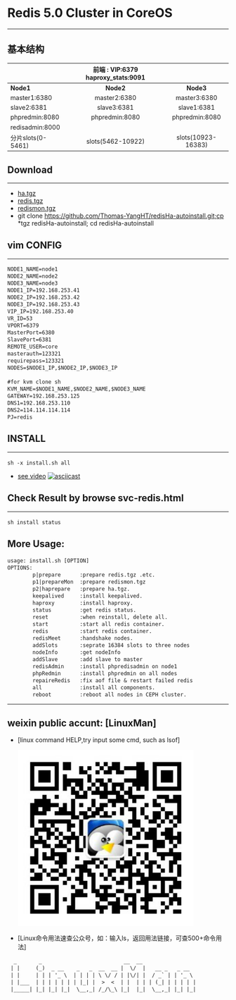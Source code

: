 
# Redis 5.0 Cluster in CoreOS
---
## 基本结构
   ||前端 : VIP:6379  haproxy_stats:9091||
   |------------|:--------------:|:--------------:|
   |**Node1**            |**Node2**               |**Node3**            |       
   |master1:6380 |master2:6380  |master3:6380  |   
   |slave2:6381   |slave3:6381     |slave1:6381   |               
   |phpredmin:8080    |phpredmin:8080    |phpredmin:8080 |
   |redisadmin:8000|||
  |分片slots(0-5461)| slots(5462-10922)| slots(10923-16383)|

## Download
---
*  [ha.tgz](https://pan.baidu.com/s/1Cj_BAiohKnZOi2MKCEX10g)
*  [redis.tgz](https://pan.baidu.com/s/1EEToojubfhGChvH8suILWg)
*  [redismon.tgz](https://pan.baidu.com/s/1GkxIaTGcnQlUuHtO6VeQmw)
*  git clone https://github.com/Thomas-YangHT/redisHa-autoinstall.git;cp *tgz redisHa-autoinstall; cd redisHa-autoinstall

## vim CONFIG
---
```
NODE1_NAME=node1
NODE2_NAME=node2
NODE3_NAME=node3
NODE1_IP=192.168.253.41
NODE2_IP=192.168.253.42
NODE3_IP=192.168.253.43
VIP_IP=192.168.253.40
VR_ID=53
VPORT=6379
MasterPort=6380
SlavePort=6381
REMOTE_USER=core
masterauth=123321
requirepass=123321 
NODES=$NODE1_IP,$NODE2_IP,$NODE3_IP

#for kvm clone sh
KVM_NAME=$NODE1_NAME,$NODE2_NAME,$NODE3_NAME
GATEWAY=192.168.253.125  
DNS1=192.168.253.110
DNS2=114.114.114.114
PJ=redis
```
## INSTALL
---
`sh -x install.sh all`
* [see video](https://asciinema.org/a/WAxXfKq68ADvp1b8vRNXEWAJY)
[![asciicast](https://asciinema.org/a/216290.svg)](https://asciinema.org/a/216290)

## Check Result by browse svc-redis.html
---
`sh install status`

## More Usage:
```
usage: install.sh [OPTION]
OPTIONS:
        p|prepare      :prepare redis.tgz .etc.
        p1|prepareMon  :prepare redismon.tgz
        p2|haprepare   :prepare ha.tgz.
        keepalived     :install keepalived.
        haproxy        :install haproxy.
        status         :get redis status.
        reset          :when reinstall, delete all.
        start          :start all redis container.
        redis          :start redis container.
        redisMeet      :handshake nodes.
        addSlots       :seprate 16384 slots to three nodes
        nodeInfo       :get nodeInfo
        addSlave       :add slave to master
        redisAdmin     :install phpredisadmin on node1
        phpRedmin      :install phpredmin on all nodes
        repaireRedis   :fix aof file & restart failed redis
        all            :install all components.
        reboot         :reboot all nodes in CEPH cluster.
```
-----
## weixin public accunt: [LinuxMan]

* [linux command HELP,try input some cmd, such as lsof]

  <img src="https://github.com/Thomas-YangHT/ceph-autoinstall/raw/master/pics/linuxman.png" width="400">
                           
* [Linux命令用法速查公众号，如：输入ls，返回用法链接，可查500+命令用法]

```
  _       _                          __  __                 
 | |     (_)  _ __    _   _  __  __ |  \/  |   __ _   _ __  
 | |     | | | '_ \  | | | | \ \/ / | |\/| |  / _` | | '_ \ 
 | |___  | | | | | | | |_| |  >  <  | |  | | | (_| | | | | |
 |_____| |_| |_| |_|  \__,_| /_/\_\ |_|  |_|  \__,_| |_| |_|
```

